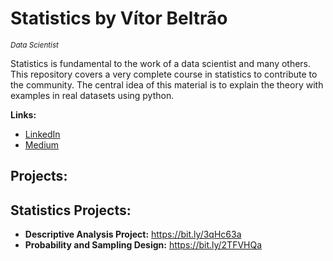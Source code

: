 # Statistics by Vítor Beltrão
<sub>*Data Scientist*

Statistics is fundamental to the work of a data scientist and many others.
This repository covers a very complete course in statistics to contribute to the community.
The central idea of this material is to explain the theory with examples in real datasets using python.

**Links:**
* [LinkedIn](https://www.linkedin.com/in/v%C3%ADtor-beltr%C3%A3o-56a912178/)
* [Medium](https://www.medium.com)


## Projects:

## Statistics Projects:
* **Descriptive Analysis Project:** https://bit.ly/3qHc63a
* **Probability and Sampling Design:** https://bit.ly/2TFVHQa
